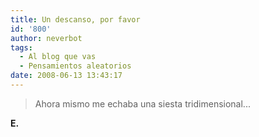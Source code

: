 ```yaml
---
title: Un descanso, por favor
id: '800'
author: neverbot
tags:
  - Al blog que vas
  - Pensamientos aleatorios
date: 2008-06-13 13:43:17
---
```


> Ahora mismo me echaba una siesta tridimensional...

**E.**